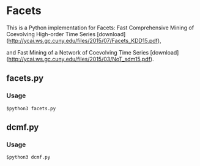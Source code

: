 # Facets

This is a Python implementation for Facets:
Fast Comprehensive Mining of Coevolving High-order Time Series
\[download\](http://ycai.ws.gc.cuny.edu/files/2015/07/Facets_KDD15.pdf),

and Fast Mining of a Network of Coevolving Time Series
\[download\](http://ycai.ws.gc.cuny.edu/files/2015/03/NoT_sdm15.pdf).

## facets.py
### Usage
`$python3 facets.py`

## dcmf.py
### Usage
`$python3 dcmf.py`
